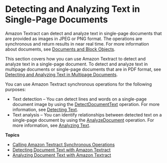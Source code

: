 # Detecting and Analyzing Text in Single\-Page Documents<a name="sync"></a>

Amazon Textract can detect and analyze text in single\-page documents that are provided as images in JPEG or PNG format\. The operations are synchronous and return results in near real time\. For more information about documents, see [Documents and Block Objects](how-it-works-document-layout.md)\.

This section covers how you can use Amazon Textract to detect and analyze text in a single\-page document\. To detect and analyze text in multipage documents or single\-page documents that are in PDF format, see [Detecting and Analyzing Text in Multipage Documents](async.md)\.

You can use Amazon Textract synchronous operations for the following purposes:
+ Text detection – You can detect lines and words on a single\-page document image by using the [DetectDocumentText](API_DetectDocumentText.md) operation\. For more information, see [Detecting Text](how-it-works-detecting.md)\.
+ Text analysis – You can identify relationships between detected text on a single\-page document by using the [AnalyzeDocument](API_AnalyzeDocument.md) operation\. For more information, see [Analyzing Text](how-it-works-analyzing.md)\.

**Topics**
+ [Calling Amazon Textract Synchronous Operations](sync-calling.md)
+ [Detecting Document Text with Amazon Textract](detecting-document-text.md)
+ [Analyzing Document Text with Amazon Textract](analyzing-document-text.md)